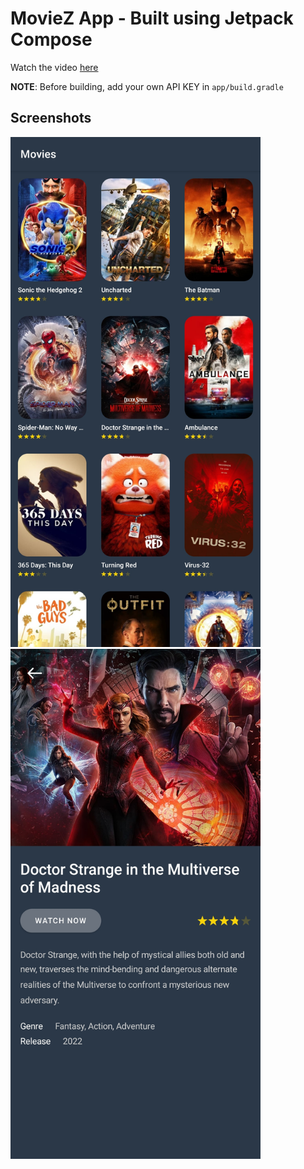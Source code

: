 # MovieZ App - Built using Jetpack Compose

Watch the video [here](https://youtu.be/zt-IUHgF-UE)

**NOTE**: Before building, add your own API KEY in `app/build.gradle`

## Screenshots
<img src="screenshots/S1.jpeg" alt="Home" width="400"/>

<img src="screenshots/S2.jpeg" alt="Movie Details" width="400"/>
